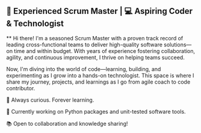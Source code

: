 ## 💼 Experienced Scrum Master | 💻 Aspiring Coder & Technologist

** Hi there! I'm a seasoned Scrum Master with a proven track record of leading cross-functional teams to deliver high-quality software solutions—on time and within budget. With years of experience fostering collaboration, agility, and continuous improvement, I thrive on helping teams succeed.

Now, I'm diving into the world of code—learning, building, and experimenting as I grow into a hands-on technologist. This space is where I share my journey, projects, and learnings as I go from agile coach to code contributor.

🚀 Always curious. Forever learning.

🔧 Currently working on Python packages and unit-tested software tools.

📚 Open to collaboration and knowledge sharing!
